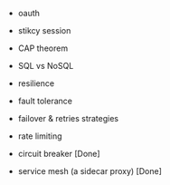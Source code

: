 
- oauth
- stikcy session
- CAP theorem
- SQL vs NoSQL

- resilience
- fault tolerance
- failover & retries strategies
- rate limiting
- circuit breaker [Done]
- service mesh (a sidecar proxy) [Done]
